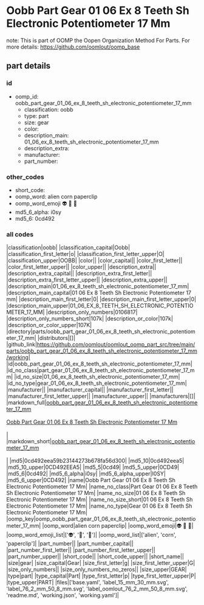 # Oobb Part Gear 01 06 Ex 8 Teeth Sh Electronic Potentiometer 17 Mm  

note: This is part of OOMP the Oopen Organization Method For Parts. For more details: https://github.com/oomlout/oomp_base

##  part details





### id
* oomp_id: oobb_part_gear_01_06_ex_8_teeth_sh_electronic_potentiometer_17_mm
  * classification: oobb
  * type: part
  * size: gear
  * color: 
  * description_main: 01_06_ex_8_teeth_sh_electronic_potentiometer_17_mm
  * description_extra: 
  * manufacturer: 
  * part_number: 

### other_codes
* short_code: 
* oomp_word: alien corn paperclip
* oomp_word_emoji :alien: :corn: :paperclip:
* md5_6_alpha: i0sy
* md5_6: 0cd492

### all codes 
|classification|oobb|
|classification_capital|Oobb|
|classification_first_letter|o|
|classification_first_letter_upper|O|
|classification_upper|OOBB|
|color||
|color_capital||
|color_first_letter||
|color_first_letter_upper||
|color_upper||
|description_extra||
|description_extra_capital||
|description_extra_first_letter||
|description_extra_first_letter_upper||
|description_extra_upper||
|description_main|01_06_ex_8_teeth_sh_electronic_potentiometer_17_mm|
|description_main_capital|01 06 Ex 8 Teeth Sh Electronic Potentiometer 17 mm|
|description_main_first_letter|0|
|description_main_first_letter_upper|0|
|description_main_upper|01_06_EX_8_TEETH_SH_ELECTRONIC_POTENTIOMETER_17_MM|
|description_only_numbers|0106817|
|description_only_numbers_short|107k|
|description_or_color|107k|
|description_or_color_upper|107K|
|directory|parts/oobb_part_gear_01_06_ex_8_teeth_sh_electronic_potentiometer_17_mm|
|distributors|[]|
|github_link|https://github.com/oomlout/oomlout_oomp_part_src/tree/main/parts/oobb_part_gear_01_06_ex_8_teeth_sh_electronic_potentiometer_17_mm/working|
|id|oobb_part_gear_01_06_ex_8_teeth_sh_electronic_potentiometer_17_mm|
|id_no_class|part_gear_01_06_ex_8_teeth_sh_electronic_potentiometer_17_mm|
|id_no_size|01_06_ex_8_teeth_sh_electronic_potentiometer_17_mm|
|id_no_type|gear_01_06_ex_8_teeth_sh_electronic_potentiometer_17_mm|
|manufacturer||
|manufacturer_capital||
|manufacturer_first_letter||
|manufacturer_first_letter_upper||
|manufacturer_upper||
|manufacturers|[]|
|markdown_full|[oobb_part_gear_01_06_ex_8_teeth_sh_electronic_potentiometer_17_mm](https://github.com/oomlout/oomlout_oomp_part_src/tree/main/parts/oobb_part_gear_01_06_ex_8_teeth_sh_electronic_potentiometer_17_mm/working)<br>[](https://github.com/oomlout/oomlout_oomp_part_src/tree/main/parts/oobb_part_gear_01_06_ex_8_teeth_sh_electronic_potentiometer_17_mm/working)<br>[Oobb Part Gear 01 06 Ex 8 Teeth Sh Electronic Potentiometer 17 Mm](https://github.com/oomlout/oomlout_oomp_part_src/tree/main/parts/oobb_part_gear_01_06_ex_8_teeth_sh_electronic_potentiometer_17_mm/working)<br><br>|
|markdown_short|[oobb_part_gear_01_06_ex_8_teeth_sh_electronic_potentiometer_17_mm](https://github.com/oomlout/oomlout_oomp_part_src/tree/main/parts/oobb_part_gear_01_06_ex_8_teeth_sh_electronic_potentiometer_17_mm/working)<br><br>|
|md5|0cd492eea59b23144273b678fa56d300|
|md5_10|0cd492eea5|
|md5_10_upper|0CD492EEA5|
|md5_5|0cd49|
|md5_5_upper|0CD49|
|md5_6|0cd492|
|md5_6_alpha|i0sy|
|md5_6_alpha_upper|I0SY|
|md5_6_upper|0CD492|
|name|Oobb Part Gear 01 06 Ex 8 Teeth Sh Electronic Potentiometer 17 Mm|
|name_no_class|Part Gear 01 06 Ex 8 Teeth Sh Electronic Potentiometer 17 Mm|
|name_no_size|01 06 Ex 8 Teeth Sh Electronic Potentiometer 17 Mm|
|name_no_size_short|01 06 Ex 8 Teeth Sh Electronic Potentiometer 17 Mm|
|name_no_type|Gear 01 06 Ex 8 Teeth Sh Electronic Potentiometer 17 Mm|
|oomp_key|oomp_oobb_part_gear_01_06_ex_8_teeth_sh_electronic_potentiometer_17_mm|
|oomp_word|alien corn paperclip|
|oomp_word_emoji|:alien: :corn: :paperclip:|
|oomp_word_emoji_list|[':alien:', ':corn:', ':paperclip:']|
|oomp_word_list|['alien', 'corn', 'paperclip']|
|part_number||
|part_number_capital||
|part_number_first_letter||
|part_number_first_letter_upper||
|part_number_upper||
|short_code||
|short_code_upper||
|short_name||
|size|gear|
|size_capital|Gear|
|size_first_letter|g|
|size_first_letter_upper|G|
|size_only_numbers||
|size_only_numbers_no_zeros||
|size_upper|GEAR|
|type|part|
|type_capital|Part|
|type_first_letter|p|
|type_first_letter_upper|P|
|type_upper|PART|
|files|['base.yaml', 'label_15_mm_30_mm.svg', 'label_76_2_mm_50_8_mm.svg', 'label_oomlout_76_2_mm_50_8_mm.svg', 'readme.md', 'working.json', 'working.yaml']|
